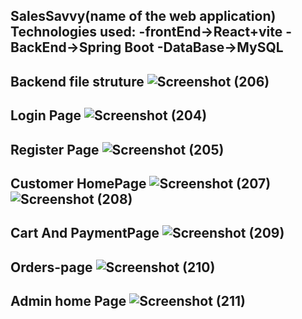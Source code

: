 SalesSavvy(name of the web application)
Technologies used: 
-frontEnd->React+vite
-BackEnd->Spring Boot
-DataBase->MySQL
 -----------------------------------------------------
 Backend file struture
 ![Screenshot (206)](https://github.com/user-attachments/assets/e30ad2ba-9a2c-4060-889f-5811cdee50f9)
 -----------------------------------------------------
 Login Page
 ![Screenshot (204)](https://github.com/user-attachments/assets/48aab5a4-cdba-4665-a80c-e170db70cf5f)
 ----------------------------------------------------
 Register Page
 ![Screenshot (205)](https://github.com/user-attachments/assets/4b4842ab-7cc6-4054-94ff-a04e17f1d06b)
-----------------------------------------------------
Customer HomePage
![Screenshot (207)](https://github.com/user-attachments/assets/30caae21-d610-4a41-ab0a-c4f94fccc5a5)
![Screenshot (208)](https://github.com/user-attachments/assets/e88e2b76-a0a3-4539-9796-c8ceb7979a2f)
-----------------------------------------------------
Cart And PaymentPage
![Screenshot (209)](https://github.com/user-attachments/assets/492b9628-0dac-4c26-952a-6bd14a1f426b)
-----------------------------------------------------
Orders-page
![Screenshot (210)](https://github.com/user-attachments/assets/b303ad99-5e53-4fdd-963f-e8a5d5db7f29)
-------------------------------------------------------
Admin home Page
![Screenshot (211)](https://github.com/user-attachments/assets/9176848f-9f60-4dc3-90b9-932a6487e5b8)
-------------------------------------------------------





